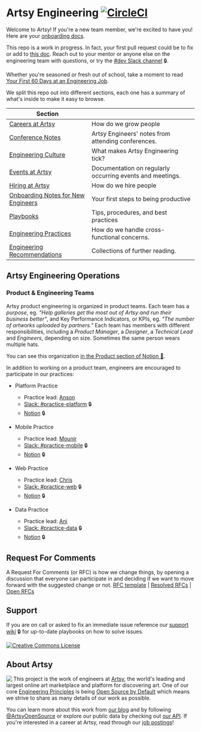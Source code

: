 # Artsy Engineering [![CircleCI](https://circleci.com/gh/artsy/README.svg?style=svg)](https://circleci.com/gh/artsy/README)

Welcome to Artsy! If you're a new team member, we're excited to have you! Here are your
[onboarding docs](/onboarding#readme).

This repo is a work in progress. In fact, your first pull request could be to fix or add to
[this doc](https://github.com/artsy/README/blob/master/README.md). Reach out to your mentor or anyone else on the
engineering team with questions, or try the [#dev Slack channel](https://artsy.slack.com/messages/dev) 🔒.

Whether you're seasoned or fresh out of school, take a moment to read
[Your First 60 Days at an Engineering Job](https://code.dblock.org/2015/04/23/your-first-60-days-at-an-engineering-job.html).

We split this repo out into different sections, each one has a summary of what's inside to make it easy to browse.

<!-- prettier-ignore-start -->
<!-- start_toc -->
| Section |  |
|--|--|
| [Careers at Artsy](/careers#readme) | How do we grow people |
| [Conference Notes](/conference-notes#readme) | Artsy Engineers' notes from attending conferences. |
| [Engineering Culture](/culture#readme) | What makes Artsy Engineering tick? |
| [Events at Artsy](/events#readme) | Documentation on regularly occurring events and meetings. |
| [Hiring at Artsy](/hiring#readme) | How do we hire people |
| [Onboarding Notes for New Engineers](/onboarding#readme) | Your first steps to being productive |
| [Playbooks](/playbooks#readme) | Tips, procedures, and best practices |
| [Engineering Practices](/practices#readme) | How do we handle cross-functional concerns. |
| [Engineering Recommendations](/resources#readme) | Collections of further reading. |
<!-- end_toc -->
<!-- prettier-ignore-end -->

## Artsy Engineering Operations

### Product & Engineering Teams

Artsy product engineering is organized in product teams. Each team has a _purpose_, eg. _"Help galleries get the
most out of Artsy and run their business better"_, and Key Performance Indicators, or KPIs, eg. _"The number of
artworks uploaded by partners."_ Each team has members with different responsibilities, including a _Product
Manager_, a _Designer_, a _Technical Lead_ and _Engineers_, depending on size. Sometimes the same person wears
multiple hats.

You can see this organization
[in the Product section of Notion 🔑](https://www.notion.so/artsy/Product-470238180cf94c87906ef1d3ee259e05).

In addition to working on a product team, engineers are encouraged to participate in our practices:

* Platform Practice
  * Practice lead: [Anson](https://github.com/ansor4)
  * [Slack: #practice-platform](https://artsy.slack.com/messages/practice-platform) 🔒
  * [Notion](https://www.notion.so/artsy/Platform-Practice-1b558d0627444c9c9bf7ed7583767ca2) 🔒

* Mobile Practice
  * Practice lead: [Mounir](https://github.com/MounirDhahri)
  * [Slack: #practice-mobile](https://artsy.slack.com/messages/practice-mobile) 🔒
  * [Notion](https://www.notion.so/artsy/Mobile-Practice-ecc07763bfd04a848c74107dde3ec6dc) 🔒
  
* Web Practice
  * Practice lead: [Chris](https://github.com/damassi)
  * [Slack: #practice-web](https://artsy.slack.com/messages/practice-web) 🔒
  * [Notion](https://www.notion.so/artsy/Web-Practice-bfe55e2c614a4c0eae493b7830622843) 🔒

* Data Practice
  * Practice lead: [Ani](https://github.com/anipetrov)
  * [Slack: #practice-data](https://artsy.slack.com/messages/practice-data) 🔒
  * [Notion](https://www.notion.so/artsy/Data-Practice-e248b46638604067a89ba77ca70b39b1) 🔒

## Request For Comments
A Request For Comments (or RFC) is how we change things, by opening a discussion that everyone can participate in and deciding if we want to move forward with the suggested change or not. 
[RFC template](https://github.com/artsy/README/issues/new/choose) | [Resolved RFCs](https://github.com/search?q=org:Artsy+label:RFC) | [Open RFCs](https://github.com/search?q=org:Artsy+label:RFC+state:open) 

## Support

If you are on call or asked to fix an immediate issue reference our
[support wiki](https://github.com/artsy/potential/wiki) 🔒 for up-to-date playbooks on how to solve issues.

<a rel="license" href="https://creativecommons.org/licenses/by/4.0/"><img alt="Creative Commons License" style="border-width:0" src="https://i.creativecommons.org/l/by/4.0/88x31.png" /></a>

## About Artsy

<a href="https://www.artsy.net/">
  <img align="left" src="https://avatars2.githubusercontent.com/u/546231?s=200&v=4"/>
</a>

This project is the work of engineers at [Artsy][footer_website], the world's leading and largest online art
marketplace and platform for discovering art. One of our core [Engineering Principles][footer_principles] is being
[Open Source by Default][footer_open] which means we strive to share as many details of our work as possible.

You can learn more about this work from [our blog][footer_blog] and by following [@ArtsyOpenSource][footer_twitter]
or explore our public data by checking out [our API][footer_api]. If you're interested in a career at Artsy, read
through our [job postings][footer_jobs]!

[footer_website]: https://www.artsy.net/
[footer_principles]: https://github.com/artsy/README/blob/master/culture/engineering-principles.md
[footer_open]: https://github.com/artsy/README/blob/master/culture/engineering-principles.md#open-source-by-default
[footer_blog]: https://artsy.github.io/
[footer_twitter]: https://twitter.com/ArtsyOpenSource
[footer_api]: https://developers.artsy.net/
[footer_jobs]: https://www.artsy.net/jobs
